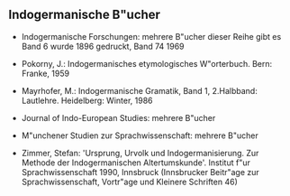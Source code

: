  
Indogermanische B"ucher
-----------------------

* Indogermanische Forschungen: mehrere B"ucher dieser Reihe gibt es
  Band 6 wurde 1896 gedruckt, Band 74 1969

* Pokorny, J.: Indogermanisches etymologisches W"orterbuch. Bern: Franke, 1959

* Mayrhofer, M.: Indogermanische Gramatik, Band 1, 2.Halbband: Lautlehre.
  Heidelberg: Winter, 1986

* Journal of Indo-European Studies: mehrere B"ucher

* M"unchener Studien zur Sprachwissenschaft: mehrere B"ucher

* Zimmer, Stefan: 'Ursprung, Urvolk und Indogermanisierung. Zur Methode
                  der Indogermanischen Altertumskunde'. Institut f"ur
                  Sprachwissenschaft 1990, Innsbruck (Innsbrucker Beitr"age
                  zur Sprachwissenschaft, Vortr"age und Kleinere Schriften 46)
